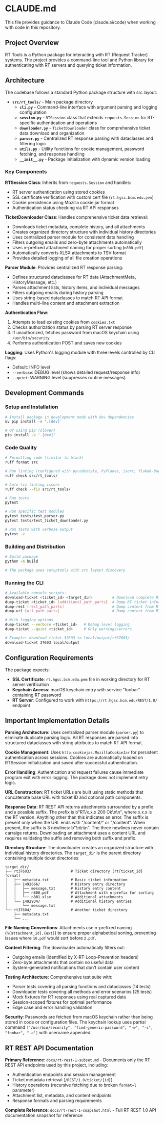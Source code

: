 # CLAUDE.md

This file provides guidance to Claude Code (claude.ai/code) when working with code in this repository.

## Project Overview

RT Tools is a Python package for interacting with RT (Request Tracker) systems. The project provides a command-line tool and Python library for authenticating with RT servers and querying ticket information.

## Architecture

The codebase follows a standard Python package structure with src layout:

- **`src/rt_tools/`** - Main package directory
  - **`cli.py`** - Command-line interface with argument parsing and logging configuration
  - **`session.py`** - `RTSession` class that extends `requests.Session` for RT-specific authentication and operations
  - **`downloader.py`** - `TicketDownloader` class for comprehensive ticket data download and organization
  - **`parser.py`** - Centralized RT response parsing with dataclasses and filtering logic
  - **`utils.py`** - Utility functions for cookie management, password fetching, and response handling
  - **`__init__.py`** - Package initialization with dynamic version loading

### Key Components

**RTSession Class**: Inherits from `requests.Session` and handles:
- RT server authentication using stored cookies
- SSL certificate verification with custom cert file (`rt.hgsc.bcm.edu.pem`)
- Cookie persistence using Mozilla cookie jar format
- Authentication status checking via RT API responses

**TicketDownloader Class**: Handles comprehensive ticket data retrieval:
- Downloads ticket metadata, complete history, and all attachments
- Creates organized directory structure with individual history directories
- Uses centralized parser module for consistent data handling
- Filters outgoing emails and zero-byte attachments automatically
- Uses n-prefixed attachment naming for proper sorting (`n800.pdf`)
- Automatically converts XLSX attachments to TSV format
- Provides detailed logging of all file creation operations

**Parser Module**: Provides centralized RT response parsing:
- Defines structured dataclasses for RT data (AttachmentMeta, HistoryMessage, etc.)
- Parses attachment lists, history items, and individual messages
- Filters outgoing emails during history parsing
- Uses string-based dataclasses to match RT API format
- Handles multi-line content and attachment extraction

**Authentication Flow**:
1. Attempts to load existing cookies from `cookies.txt`
2. Checks authorization status by parsing RT server response
3. If unauthorized, fetches password from macOS keychain using `/usr/bin/security`
4. Performs authentication POST and saves new cookies

**Logging**: Uses Python's logging module with three levels controlled by CLI flags:
- Default: INFO level
- `--verbose`: DEBUG level (shows detailed request/response info)
- `--quiet`: WARNING level (suppresses routine messages)

## Development Commands

### Setup and Installation
```bash
# Install package in development mode with dev dependencies
uv pip install -e '.[dev]'

# Or using pip (slower)
pip install -e '.[dev]'
```

### Code Quality
```bash
# Formatting code (similar to black)
ruff format src

# Run linting (configured with pycodestyle, Pyflakes, isort, flake8-bugbear)
ruff check src/rt_tools/

# Auto-fix linting issues
ruff check --fix src/rt_tools/

# Run tests
pytest

# Run specific test modules
pytest tests/test_parser.py
pytest tests/test_ticket_downloader.py

# Run tests with verbose output
pytest -v
```

### Building and Distribution
```bash
# Build package
python -m build

# The package uses setuptools with src layout discovery
```

### Running the CLI
```bash
# Available console scripts:
download-ticket <ticket_id> <target_dir>         # Download complete RT ticket data to rt{ticket_id} subdirectory
dump-ticket <ticket_id> [additional_path_parts]  # Dump RT ticket information
dump-rest [rest_path_parts]                      # Dump content from RT REST API URLs
dump-url [url_path_parts]                        # Dump content from RT URLs

# With logging options
dump-ticket --verbose <ticket_id>   # Debug level logging
dump-ticket --quiet <ticket_id>     # Only warnings/errors

# Example: download ticket 37603 to local/output/rt37603/
download-ticket 37603 local/output
```

## Configuration Requirements

The package expects:
- **SSL Certificate**: `rt.hgsc.bcm.edu.pem` file in working directory for RT server verification
- **Keychain Access**: macOS keychain entry with service "foobar" containing RT password
- **RT Server**: Configured to work with `https://rt.hgsc.bcm.edu/REST/1.0/` endpoint

## Important Implementation Details

**Parsing Architecture**: Uses centralized parser module (`parser.py`) to eliminate duplicate parsing logic. All RT responses are parsed into structured dataclasses with string attributes to match RT API format.

**Cookie Management**: Uses `http.cookiejar.MozillaCookieJar` for persistent authentication across sessions. Cookies are automatically loaded on RTSession initialization and saved after successful authentication.

**Error Handling**: Authentication and request failures cause immediate program exit with error logging. The package does not implement retry logic.

**URL Construction**: RT ticket URLs are built using static methods that concatenate base URL with ticket ID and optional path components.

**Response Data**: RT REST API returns attachments surrounded by a prefix and a possible suffix. The prefix is b"RT/x.x.x 200 Ok\n\n", where x.x.x is the RT version. Anything other than this indicates an error. The suffix is present only when the URL ends with "/content/" or "/content". When present, the suffix is 3 newlines: b"\n\n\n". The three newlines never contain carraige returns. Downloading an attachment uses a content URL and requires validating the suffix and removing both suffix and prefix.

**Directory Structure**: The downloader creates an organized structure with individual history directories. The `target_dir` is the parent directory containing multiple ticket directories:
```
target_dir/
├── rt37603/                  # Ticket directory (rt{ticket_id} format)
│   ├── metadata.txt          # Basic ticket information
│   ├── 1492666/              # History entry directory
│   │   ├── message.txt       # History entry content
│   │   ├── n800.pdf          # Attachment with n-prefix for sorting
│   │   └── n801.xlsx         # Additional attachments
│   └── 1492934/              # Additional history entries
│       └── message.txt
└── rt37604/                  # Another ticket directory
    ├── metadata.txt
    └── ...
```

**File Naming Conventions**: Attachments use n-prefixed naming (`n{attachment_id}.{ext}`) to ensure proper alphabetical sorting, preventing issues where `10.pdf` would sort before `2.pdf`.

**Content Filtering**: The downloader automatically filters out:
- Outgoing emails (identified by X-RT-Loop-Prevention headers)
- Zero-byte attachments that contain no useful data
- System-generated notifications that don't contain user content

**Testing Architecture**: Comprehensive test suite with:
- Parser tests covering all parsing functions and dataclasses (14 tests)
- Downloader tests covering all methods and error scenarios (25 tests)
- Mock fixtures for RT responses using real captured data
- Session-scoped fixtures for optimal performance
- Edge case and error handling validation

**Security**: Passwords are fetched from macOS keychain rather than being stored in code or configuration files. The keychain lookup uses partial command `["/usr/bin/security", "find-generic-password", "-w", "-s", "foobar", "-a"]` with username appended.

## RT REST API Documentation

**Primary Reference**: `docs/rt-rest-1-subset.md` - Documents only the RT REST API endpoints used by this project, including:
- Authentication endpoints and session management
- Ticket metadata retrieval (`/REST/1.0/ticket/{id}`)
- History operations (recursive fetching due to broken `format=l` parameter)
- Attachment list, metadata, and content endpoints
- Response formats and parsing requirements

**Complete Reference**: `docs/rt-rest-1-snapshot.html` - Full RT REST 1.0 API documentation snapshot for reference
